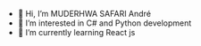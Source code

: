 - 👋 Hi, I’m MUDERHWA SAFARI André
- 👀 I’m interested in C# and Python development 
- 🌱 I’m currently learning React js


